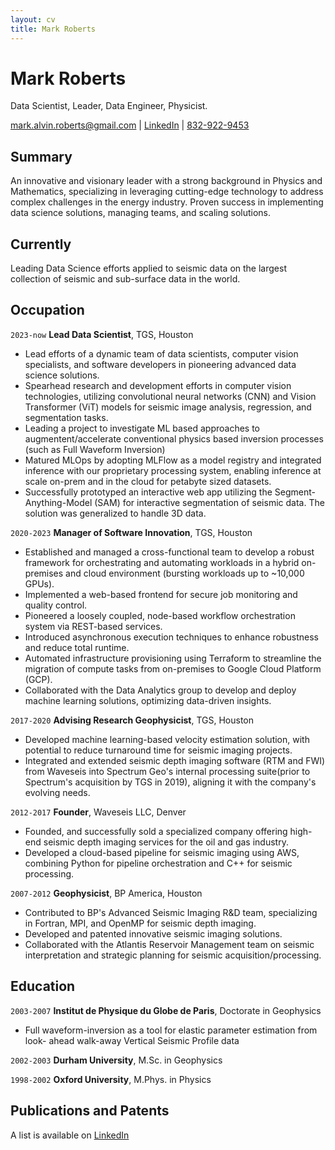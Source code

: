 ```yaml
---
layout: cv
title: Mark Roberts
---
```

# Mark Roberts

Data Scientist, Leader, Data Engineer, Physicist.

<div id="webaddress">
<a href="mark.alvin.roberts@gmail.com">mark.alvin.roberts@gmail.com</a>
| <a href="https://www.linkedin.com/in/DrMarkARoberts">LinkedIn</a> | <a href="tel:+18329229453">832-922-9453</a>
</div>

## Summary

An innovative and visionary leader with a strong background in Physics and Mathematics, specializing in leveraging cutting-edge technology to address complex challenges in the energy industry. Proven success in implementing data science solutions, managing teams, and scaling solutions.

## Currently

Leading Data Science efforts applied to seismic data on the largest collection of seismic and sub-surface data in the world.

## Occupation

`2023-now`
__Lead Data Scientist__, TGS, Houston

- Lead efforts of a dynamic team of data scientists, computer vision specialists, and software developers in pioneering advanced data science solutions.
- Spearhead research and development efforts in computer vision technologies, utilizing convolutional neural networks (CNN) and Vision Transformer (ViT) models for seismic image analysis, regression, and segmentation tasks.
- Leading a project to investigate ML based approaches to augmentent/accelerate conventional physics based inversion processes (such as Full Waveform Inversion)
- Matured MLOps by adopting MLFlow as a model registry and integrated inference with our proprietary processing system, enabling inference at scale on-prem and in the cloud for petabyte sized datasets.
- Successfully prototyped an interactive web app utilizing the Segment-Anything-Model (SAM) for interactive segmentation of seismic data.  The solution was generalized to handle 3D data.

`2020-2023`
__Manager of Software Innovation__, TGS, Houston

- Established and managed a cross-functional team to develop a robust framework for orchestrating and automating workloads in a hybrid on-premises and cloud environment (bursting workloads up to ~10,000 GPUs).
- Implemented a web-based frontend for secure job monitoring and quality control.
- Pioneered a loosely coupled, node-based workflow orchestration system via REST-based services.
- Introduced asynchronous execution techniques to enhance robustness and reduce total runtime.
- Automated infrastructure provisioning using Terraform to streamline the migration of compute tasks from on-premises to Google Cloud Platform (GCP).
- Collaborated with the Data Analytics group to develop and deploy machine learning solutions, optimizing data-driven insights.

`2017-2020`
__Advising Research Geophysicist__, TGS, Houston

- Developed machine learning-based velocity estimation solution, with potential to reduce turnaround time for seismic imaging projects.
- Integrated and extended seismic depth imaging software (RTM and FWI) from Waveseis into Spectrum Geo's internal processing suite(prior to Spectrum's acquisition by TGS in 2019), aligning it with the company's evolving needs.

`2012-2017`
__Founder__, Waveseis LLC, Denver

- Founded, and successfully sold a specialized company offering high-end seismic depth imaging services for the oil and gas industry.
- Developed a cloud-based pipeline for seismic imaging using AWS, combining Python for pipeline orchestration and C++ for seismic processing.

`2007-2012`
__Geophysicist__, BP America, Houston

- Contributed to BP's Advanced Seismic Imaging R&D team, specializing in Fortran, MPI, and OpenMP for seismic depth imaging.
- Developed and patented innovative seismic imaging solutions.
- Collaborated with the Atlantis Reservoir Management team on seismic interpretation and strategic planning for seismic acquisition/processing.


## Education

`2003-2007`
__Institut de Physique du Globe de Paris__, Doctorate in Geophysics

- Full waveform-inversion as a tool for elastic parameter estimation from look- ahead walk-away Vertical Seismic Profile data

`2002-2003`
__Durham University__, M.Sc. in Geophysics

`1998-2002`
__Oxford University__, M.Phys. in Physics

## Publications and Patents

A list is available on [LinkedIn](https://www.linkedin.com/in/drmarkaroberts/)


<!-- ### Footer

Last updated: March 2025 -->


